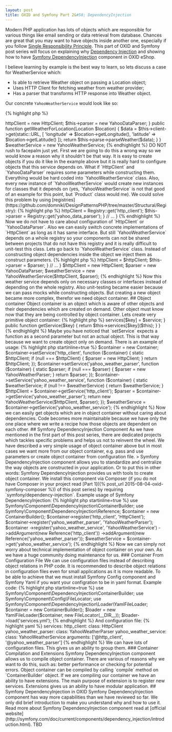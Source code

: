```yaml
---
layout: post
title: OXID and Symfony Part 2&#58; DependencyInjection
---
```


Modern PHP application has lots of objects which are responsible for various things like email sending or data retrieval from database. Chances are great that you may want to have objects inside another one, especially if you follow [Single Responsibility Principle](https://en.wikipedia.org/wiki/Single_responsibility_principle). This part of OXID and Symfony post series will focus on explaining why [Dependency Injection](https://en.wikipedia.org/wiki/Dependency_injection) and showing how to have [Symfony DependencyInjection](http://symfony.com/doc/current/components/dependency_injection/introduction.html) component in OXID eShop.

I believe learning by example is the best way to learn, so lets discuss a case for WeatherService which:

* Is able to retrieve Weather object on passing a Location object;
* Uses HTTP Client for fetching weather from weather provider;
* Has a parser that transforms HTTP response into Weather object.

<!--more-->

Our concrete `YahooWeatherService` would look like so:

{% highlight php %}
<?php

class YahooWeatherService implements WeatherServiceInterface
{
    protected $httpClient;

    protected $parser;

    public function __construct()
    {
        $this->httpClient = new HttpClient;
        $this->parser = new YahooDataParser;
    }

    public function getWeatherForLocation(Location $location)
    {
        $data = $this->client->get(static::URL, [
            'longitude' => $location->getLongitude(),
            'latitude'  => $location->getLatitude()
        ]);

        return $this->parse->parseWeather($data);
    }
}

$weatherService = new YahooWeatherService;
{% endhighlight %}


DO NOT rush to facepalm just yet. First we are going to do this a wrong way so we would know a reason why it shouldn't be that way.

It is easy to create objects if you do it like in the example above but it is really hard to configure objects that this service depends on. What if `HttpClient` and `YahooDataParser` requires some parameters while constructing them. Everything would be hard coded into `YahooWeatherService` class. Also, every new instance of `YahooWeatherService` would create new instances for classes that it depends on (yes, `YahooWeatherService` is not that good of an example for this point, but `Product` class would me). We could solve this problem by using [registries](https://github.com/domnikl/DesignPatternsPHP/tree/master/Structural/Registry):

{% highlight php %}
<?php

class YahooWeatherService implements WeatherServiceInterface
{
    // ...

    public function __construct()
    {
        $this->httpClient = Registry::get('http_client');
        $this->parser = Registry::get('yahoo_data_parser');
    }

    // ...
}
{% endhighlight %}

Now we do not have to care about configuration of `HttpClient` or `YahooDataParser`. Also we can easily switch concrete implementations of `HttpClient` as long as it has same interface. But still `YahooWeatherService` depends on a whole registry so your components can not be shared between projects that do not have this registry and it is really difficult to unit-test this class.

Lets go back to `YahooWeatherService` class. Instead of constructing object dependencies inside the object we inject them as construct parameters.

{% highlight php %}
<?php

class YahooWeatherService implements WeatherServiceInterface
{
    // ...

    public function __construct(HttpClientInterface $httpClient, YahooDataParser $parser)
    {
        $this->httpClient = $httpClient;
        $this->parser = $parser;
    }

    // ...
}

$httpClient = new HttpClient;
$parser = new YahooDataParser;

$weatherService = new YahooWeatherService($httpClient, $parser);
{% endhighlight %}

Now this weather service depends only on necessary classes or interfaces instead of depending on the whole registry. Also unit-testing became easier because we can pass mocks while constructing objects. But creating a new object became more complex, therefor we need object container.

## Object container

Object container is an object which is aware of other objects and their dependencies which are created on demand. Other object must know now that they are being controlled by object container. Lets create very primitive object container:

{% highlight php %}
<?php

class Container
{
    protected $services = [];

    public function setService($key, Closure $service)
    {
        $this->services[$key] = $service;
    }

    public function getService($key)
    {
        return $this->services[$key]($this);
    }
}
{% endhighlight %}

Maybe you have noticed that `setService` expects a function as a second parameter but not an actual object. This is that way because we want to create object only on demand. There is an example of usage:

{% highlight php startinline=true %}
$container = new Container;

$container->setService('http_client', function ($container) {
    static $httpClient;
    if (null === $httpClient) {
        $parser = new HttpClient;
    }
    return $httpClient;
});

$container->setService('yahoo_weather_parser', function ($container) {
    static $parser;
    if (null === $parser) {
        $parser = new YahooWeatherParser;
    }
    return $parser;
});

$container->setService('yahoo_weather_service', function ($container) {
    static $weatherService;

    if (null !== $weatherService) {
        return $weatherService;
    }

    $httpClient = $container->getService('http_client');
    $parser = $container->getService('yahoo_weather_parser');

    return new YahooWeatherService($httpClient, $parser);
});

$weatherServce = $container->getService('yahoo_weather_service');
{% endhighlight %}

Now we can easily get objects which are in object container without caring about dependencies. Code becomes more maintainable because we have only the one place where we write a recipe how those objects are dependent on each other.

## Symfony DependencyInjection Component

As we have mentioned in the first part of this post series, there are dedicated projects which tackles specific problems and helps us not to reinvent the wheel. We have described a very simple usage of object container above but in most cases we want more from our object container, e.g. pass and use parameters or create object container from configuration file.

> Symfony DependencyInjection component allows you to standardize and centralize the way objects are constructed in your application.

Or to put this in other words: Symfony DependencyInjection provides us with tools to create object container. We install this component via Composer (if you do not have Composer in your project read [Part 1]({% post_url 2015-08-04-oxid-symfony-composer %}) of this post series) by requiring `symfony/dependency-injection`. Example usage of Symfony DependencyInjection:

{% highlight php startinline=true %}
use Symfony\Component\DependencyInjection\ContainerBuilder;
use Symfony\Component\DependencyInjection\Reference;

$container = new ContainerBuilder();

$container->register('http_client', 'HttpClient');
$container->register('yahoo_weather_parser', 'YahooWeatherParser');

$container
    ->register('yahoo_weather_service', 'YahooWeatherService')
    ->addArgument(new Reference('http_client'))
    ->addArgument(new Reference('yahoo_weather_parser'));

$weatherService = $container->get('yahoo_weather_service');
{% endhighlight %}

Now we can simply not worry about technical implementation of object container on your own. As we have a huge community doing maintenance for us.

### Container From Configuration File

We can use configuration files instead of describing object relations in PHP code. It is recommended to describe object relations in configuration files even for small applications as it is more readable. To be able to achieve that we must install Symfony Config component and Symfony Yaml if you want your configration to be in yaml format. Example code:

{% highlight php startinline=true %}
use Symfony\Component\DependencyInjection\ContainerBuilder;
use Symfony\Component\Config\FileLocator;
use Symfony\Component\DependencyInjection\Loader\YamlFileLoader;

$container = new ContainerBuilder();
$loader = new YamlFileLoader($container, new FileLocator(__DIR__));
$loader->load('services.yml');
{% endhighlight %}

And configuration file:

{% highlight yaml %}
services:
  http_client:
    class: HttpClient

  yahoo_weather_parser:
    class: YahooWeatherParser

  yahoo_weather_service:
    class: YahooWeatherService
    arguments: ['@http_client', '@yahoo_weather_parser']
{% endhighlight %}

We can have lots of configuration files. This gives us an ability to group them.

### Container Compilation and Extensions

Symfony DependencyInjection component allows us to compile object container. There are various of reasons why we want to do this, such as: better performance or checking for potential errors.

Object container can be compiled by calling `compile` method on `ContainerBuilder` object.

If we are compiling our container we have an ability to have extensions. The main purpose of extension is to register new services. Extensions gives us an ability to have modular application.

## Symfony DependencyInjection in OXID

Symfony DependencyInjection component has way more capabilities than we have reviewed so far. We only did brief introduction to make you understand why and how to use it. Read more about Symfony DependencyInjection component read at [official website](http://symfony.com/doc/current/components/dependency_injection/introduction.html).

TBD
